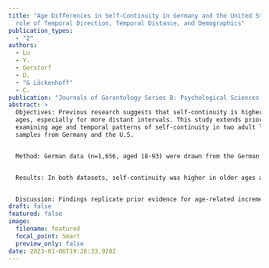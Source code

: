 ```yaml
---
title: "Age Differences in Self-Continuity in Germany and the United States: The
  role of Temporal Direction, Temporal Distance, and Demographics"
publication_types:
  - "2"
authors:
  - Lu
  - Y.
  - Gerstorf
  - D.
  - "& Löckenhoff"
  - C.
publication: "Journals of Gerontology Series B: Psychological Sciences and Social Sciences "
abstract: >
  Objectives: Previous research suggests that self-continuity is higher in older
  ages, especially for more distant intervals. This study extends prior work by
  examining age and temporal patterns of self-continuity in two adult life-span
  samples from Germany and the U.S. 


  Method: German data (n=1,656, aged 18-93) were drawn from the German Socio-Economic Panel. U.S. data (n=230, aged 18-87) were collected through a survey research firm. Preregistered multi-level analyses examined the roles of age, temporal direction (past/future), and temporal distance (1/5/10 years) and explored the role of demographic covariates.  


  Results: In both datasets, self-continuity was higher in older ages and decreased with distance from the present, especially for the past. Interaction effects among age, temporal distance, and temporal directions were complex and varied across samples. Self-continuity was higher among married and more educated German participants and more affluent U.S. participants, but age differences remained robust when including demographic covariates. 


  Discussion: Findings replicate prior evidence for age-related increments in self-continuity but suggest that patterns vary by temporal distance and direction and may be sensitive to contextual factors.  
draft: false
featured: false
image:
  filename: featured
  focal_point: Smart
  preview_only: false
date: 2023-01-06T19:28:33.920Z
---
```

